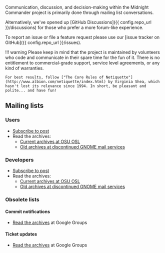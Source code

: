 Communication, discussion, and decision-making within the Midnight Commander project is primarily done through mailing list conversations.

Alternatively, we've opened up [GitHub Discussions]({{ config.repo_url }}/discussions) for those who prefer a more forum-like experience.

To report an issue or file a feature request please use our [issue tracker on GitHub]({{ config.repo_url }}/issues).

!!! warning
    Please keep in mind that the project is maintained by volunteers who code and communicate in their spare time for the fun of it. There is no entitlement to commercial-grade support, service level agreements, or any kind of warranties.

    For best results, follow ["The Core Rules of Netiquette"](http://www.albion.com/netiquette/index.html) by Virginia Shea, which hasn't lost its relevance since 1994. In short, be pleasant and polite... and have fun!

## Mailing lists

### Users

* [Subscribe to post](https://lists.midnight-commander.org/mailman/listinfo/mc)
* Read the archives:
    * [Current archives at OSU OSL](https://lists.midnight-commander.org/pipermail/mc/)
    * [Old archives at discontinued GNOME mail services](https://mail.gnome.org/archives/mc/)
 
### Developers

* [Subscribe to post](https://lists.midnight-commander.org/mailman/listinfo/mc-devel/)
* Read the archives:
    * [Current archives at OSU OSL](https://lists.midnight-commander.org/pipermail/mc-devel/)
    * [Old archives at discontinued GNOME mail services](https://mail.gnome.org/archives/mc-devel/)

### Obsolete lists

#### Commit notifications

* [Read the archives](https://groups.google.com/group/mc-commits) at Google Groups

#### Ticket updates

* [Read the archives](https://groups.google.com/group/mc-bugs) at Google Groups

